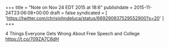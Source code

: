 +++
title = "Note on Nov 24 EDT 2015 at 18:6"
publishdate = 2015-11-24T23:06:08+00:00
draft = false
syndicated = [ 'https://twitter.com/chrisjohndeluca/status/669290937529552900?s=20' ]
+++

4 Things Everyone Gets Wrong About Free Speech and College https://t.co/709ZA7C6dH
